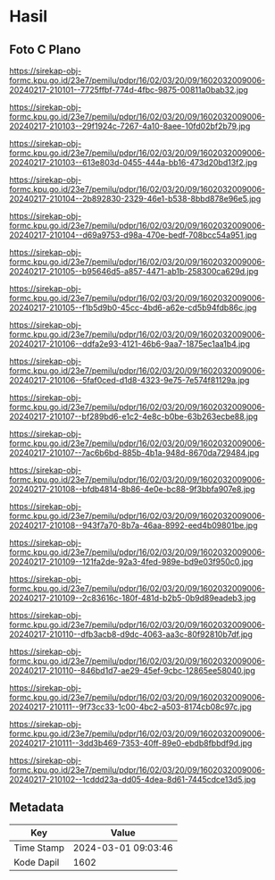 # Hasil

## Foto C Plano

https://sirekap-obj-formc.kpu.go.id/23e7/pemilu/pdpr/16/02/03/20/09/1602032009006-20240217-210101--7725ffbf-774d-4fbc-9875-00811a0bab32.jpg

https://sirekap-obj-formc.kpu.go.id/23e7/pemilu/pdpr/16/02/03/20/09/1602032009006-20240217-210103--29f1924c-7267-4a10-8aee-10fd02bf2b79.jpg

https://sirekap-obj-formc.kpu.go.id/23e7/pemilu/pdpr/16/02/03/20/09/1602032009006-20240217-210103--613e803d-0455-444a-bb16-473d20bd13f2.jpg

https://sirekap-obj-formc.kpu.go.id/23e7/pemilu/pdpr/16/02/03/20/09/1602032009006-20240217-210104--2b892830-2329-46e1-b538-8bbd878e96e5.jpg

https://sirekap-obj-formc.kpu.go.id/23e7/pemilu/pdpr/16/02/03/20/09/1602032009006-20240217-210104--d69a9753-d98a-470e-bedf-708bcc54a951.jpg

https://sirekap-obj-formc.kpu.go.id/23e7/pemilu/pdpr/16/02/03/20/09/1602032009006-20240217-210105--b95646d5-a857-4471-ab1b-258300ca629d.jpg

https://sirekap-obj-formc.kpu.go.id/23e7/pemilu/pdpr/16/02/03/20/09/1602032009006-20240217-210105--f1b5d9b0-45cc-4bd6-a62e-cd5b94fdb86c.jpg

https://sirekap-obj-formc.kpu.go.id/23e7/pemilu/pdpr/16/02/03/20/09/1602032009006-20240217-210106--ddfa2e93-4121-46b6-9aa7-1875ec1aa1b4.jpg

https://sirekap-obj-formc.kpu.go.id/23e7/pemilu/pdpr/16/02/03/20/09/1602032009006-20240217-210106--5faf0ced-d1d8-4323-9e75-7e574f81129a.jpg

https://sirekap-obj-formc.kpu.go.id/23e7/pemilu/pdpr/16/02/03/20/09/1602032009006-20240217-210107--bf289bd6-e1c2-4e8c-b0be-63b263ecbe88.jpg

https://sirekap-obj-formc.kpu.go.id/23e7/pemilu/pdpr/16/02/03/20/09/1602032009006-20240217-210107--7ac6b6bd-885b-4b1a-948d-8670da729484.jpg

https://sirekap-obj-formc.kpu.go.id/23e7/pemilu/pdpr/16/02/03/20/09/1602032009006-20240217-210108--bfdb4814-8b86-4e0e-bc88-9f3bbfa907e8.jpg

https://sirekap-obj-formc.kpu.go.id/23e7/pemilu/pdpr/16/02/03/20/09/1602032009006-20240217-210108--943f7a70-8b7a-46aa-8992-eed4b09801be.jpg

https://sirekap-obj-formc.kpu.go.id/23e7/pemilu/pdpr/16/02/03/20/09/1602032009006-20240217-210109--121fa2de-92a3-4fed-989e-bd9e03f950c0.jpg

https://sirekap-obj-formc.kpu.go.id/23e7/pemilu/pdpr/16/02/03/20/09/1602032009006-20240217-210109--2c83616c-180f-481d-b2b5-0b9d89eadeb3.jpg

https://sirekap-obj-formc.kpu.go.id/23e7/pemilu/pdpr/16/02/03/20/09/1602032009006-20240217-210110--dfb3acb8-d9dc-4063-aa3c-80f92810b7df.jpg

https://sirekap-obj-formc.kpu.go.id/23e7/pemilu/pdpr/16/02/03/20/09/1602032009006-20240217-210110--846bd1d7-ae29-45ef-9cbc-12865ee58040.jpg

https://sirekap-obj-formc.kpu.go.id/23e7/pemilu/pdpr/16/02/03/20/09/1602032009006-20240217-210111--9f73cc33-1c00-4bc2-a503-8174cb08c97c.jpg

https://sirekap-obj-formc.kpu.go.id/23e7/pemilu/pdpr/16/02/03/20/09/1602032009006-20240217-210111--3dd3b469-7353-40ff-89e0-ebdb8fbbdf9d.jpg

https://sirekap-obj-formc.kpu.go.id/23e7/pemilu/pdpr/16/02/03/20/09/1602032009006-20240217-210102--1cddd23a-dd05-4dea-8d61-7445cdce13d5.jpg


## Metadata

| Key        | Value               |
| ---------- | ------------------- |
| Time Stamp | 2024-03-01 09:03:46 |
| Kode Dapil | 1602                |



